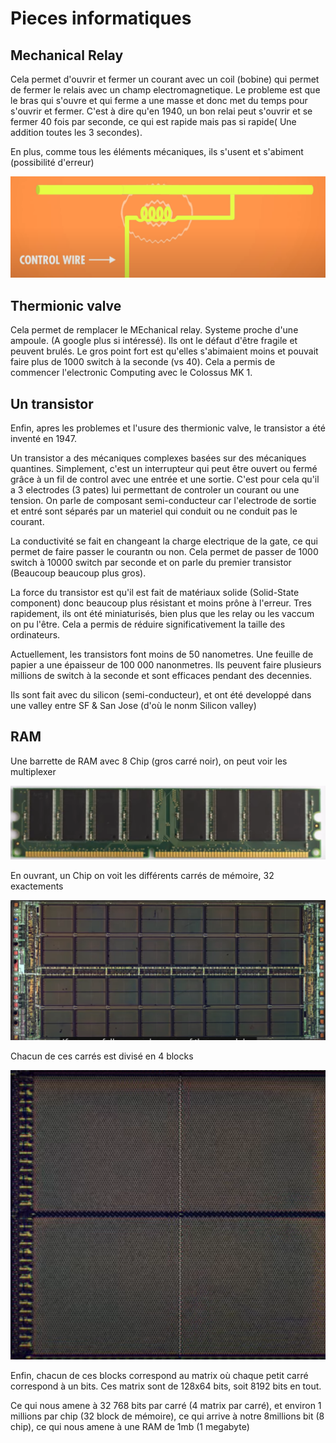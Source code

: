 # Pieces informatiques

## Mechanical Relay
Cela permet d'ouvrir et fermer un courant avec un coil (bobine) qui permet de fermer le relais avec un champ electromagnetique. Le probleme  est que le bras qui s'ouvre et qui ferme a une masse et donc met du temps pour s'ouvrir et fermer. C'est à dire qu'en 1940, un bon relai peut s'ouvrir et se fermer 40 fois par seconde, ce qui est rapide mais pas si rapide( Une addition toutes les 3 secondes).

En plus, comme tous les éléments mécaniques, ils s'usent et s'abiment (possibilité d'erreur)

![Relay](img/Relay.png)

## Thermionic valve
Cela permet de remplacer le MEchanical relay. Systeme proche d'une ampoule. (A google plus si intéressé). Ils ont le défaut d'être fragile et peuvent brulés. Le gros point fort est qu'elles s'abimaient moins et pouvait faire plus de 1000 switch à la seconde (vs 40). Cela a permis de commencer l'electronic Computing avec le Colossus MK 1.

## Un transistor
Enfin, apres les problemes et l'usure des thermionic valve, le transistor a été inventé en 1947.

Un transistor a des mécaniques complexes basées sur des mécaniques quantines. Simplement, c'est un interrupteur qui peut être ouvert ou fermé grâce à un fil de control avec une entrée et une sortie. C'est pour cela qu'il a 3 electrodes (3 pates) lui permettant de controler un courant ou une tension. On parle de composant semi-conducteur car l'electrode de sortie et entré sont séparés par un materiel qui conduit ou ne conduit pas le courant.

La conductivité se fait en changeant la charge electrique de la gate, ce qui permet de faire passer le courantn ou non. Cela permet de passer de 1000 switch à 10000 switch par seconde et on parle du premier transistor (Beaucoup beaucoup plus gros).

La force du transistor est qu'il est fait de matériaux solide (Solid-State component) donc beaucoup plus résistant et moins prône à l'erreur. Tres rapidement, ils ont été miniaturisés, bien plus que les relay ou les vaccum on pu l'être. Cela a permis de réduire significativement la taille des ordinateurs.

Actuellement, les transistors font moins de 50 nanometres. Une feuille de papier a une épaisseur de 100 000 nanonmetres. Ils peuvent faire plusieurs millions de switch à la seconde et sont efficaces pendant des decennies.

Ils sont fait avec du silicon (semi-conducteur), et ont été developpé dans une valley entre SF & San Jose (d'où le nonm Silicon valley)


## RAM
Une barrette de RAM avec 8 Chip (gros carré noir), on peut voir les multiplexer

![barrette](img/barrette.png)

En ouvrant, un Chip on voit les différents carrés de mémoire, 32 exactements

![RAM-Chip](img/RAM-Chip.png)

Chacun de ces carrés est divisé en 4 blocks

![MemoryBlock](img/MemoryBlock.png)

Enfin, chacun de ces blocks correspond au matrix où chaque petit carré correspond à un bits. Ces matrix sont de 128x64 bits, soit 8192 bits en tout.

Ce qui nous amene à 32 768 bits par carré (4 matrix par carré), et environ 1 millions par chip (32 block de mémoire), ce qui arrive à notre 8millions bit (8 chip), ce qui nous amene à une RAM de 1mb (1 megabyte)
